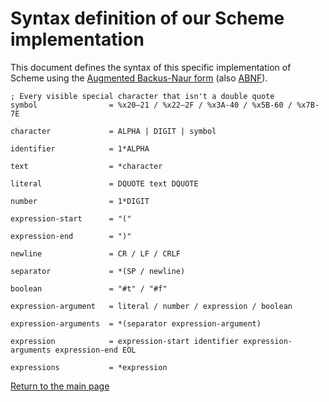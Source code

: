 # Syntax definition of our Scheme implementation
This document defines the syntax of this specific implementation of Scheme using the [Augmented Backus-Naur form](https://en.wikipedia.org/wiki/Augmented_Backus%E2%80%93Naur_form) (also [ABNF](https://www.rfc-editor.org/rfc/rfc5234)).


```ABNF
; Every visible special character that isn't a double quote
symbol                = %x20–21 / %x22–2F / %x3A-40 / %x5B-60 / %x7B-7E

character             = ALPHA | DIGIT | symbol

identifier            = 1*ALPHA

text                  = *character

literal               = DQUOTE text DQUOTE

number                = 1*DIGIT

expression-start      = "("

expression-end        = ")"

newline               = CR / LF / CRLF 

separator             = *(SP / newline)

boolean               = "#t" / "#f"

expression-argument   = literal / number / expression / boolean

expression-arguments  = *(separator expression-argument)

expression            = expression-start identifier expression-arguments expression-end EOL

expressions           = *expression
```

[Return to the main page](../README.md)